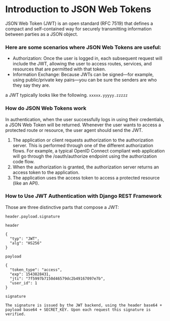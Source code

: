 # Introduction to JSON Web Tokens
JSON Web Token (JWT) is an open standard (RFC 7519) that defines a 
compact and self-contained way for securely transmitting information between parties as a JSON object.

### Here are some scenarios where JSON Web Tokens are useful:
- Authorization: Once the user is logged in, each subsequent request will include the JWT, allowing the user
to access routes, services, and resources that are permitted with that token. 
- Information Exchange: Because JWTs can be signed—for example, using public/private key 
pairs—you can be sure the senders are who they say they are.

 a JWT typically looks like the following.
`xxxxx.yyyyy.zzzzz`

### How do JSON Web Tokens work
In authentication, when the user successfully logs in using their credentials, a JSON Web Token will be returned.
Whenever the user wants to access a protected route or resource, the user agent should send the JWT.


1. The application or client requests authorization to the authorization server. This is performed through one of the different authorization flows. For example, a typical OpenID Connect compliant web application will go through the /oauth/authorize endpoint using the authorization code flow.
2. When the authorization is granted, the authorization server returns an access token to the application.
3. The application uses the access token to access a protected resource (like an API).

### How to Use JWT Authentication with Django REST Framework
Those are three distinctive parts that compose a JWT:

`header.payload.signature`
```
header

{
  "typ": "JWT",
  "alg": "HS256"
}
```
```
payload

{
  "token_type": "access",
  "exp": 1543828431,
  "jti": "7f5997b7150d46579dc2b49167097e7b",
  "user_id": 1
}
```
```
signature

The signature is issued by the JWT backend, using the header base64 + payload base64 + SECRET_KEY. Upon each request this signature is verified.
```
